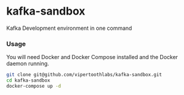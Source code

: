 # kafka-sandbox
Kafka Development environment in one command

### Usage 

You will need Docker and Docker Compose installed and the Docker daemon running.

```bash
git clone git@github.com/vipertoothlabs/kafka-sandbox.git
cd kafka-sandbox
docker-compose up -d
```


